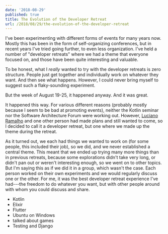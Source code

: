 ```yaml
---
date: '2018-08-29'
published: true
title: The Evolution of the Developer Retreat
url: /2018/08/29/the-evolution-of-the-developer-retreat
---
```


I've been experimenting with different forms of events for many years now.
Mostly this has been in the form of self-organizing conferences, but in
recent years I've tried going further, to even less organization. I've
held a number of "developer retreats" where we had a theme that everyone
focused on, and those have been quite interesting and valuable.

To be honest, what I *really* wanted to try with the developer retreats is
zero structure. People just get together and individually work on whatever
they want. And then see what happens. However, I could never bring myself to
suggest such a flaky-sounding experiment.

But the week of August 19-25, it happened anyway. And it was great.

It happened this way. For various different reasons (probably mostly because I
seem to be bad at promoting events), neither the Kotlin seminar nor the
Software Architecture Forum were working out. However,
[Luciano Ramalho](https://www.oreilly.com/ideas/luciano-ramalho-on-pythons-features-and-libraries)
and one other person had made plans and still wanted to come, so I decided to
call it a developer retreat, but one where we made up the theme during the
retreat.

As it turned out, we each had things we wanted to work on (for some people,
this included their job), so we did, and we never established a central theme.
This meant that we ended up trying many more things than in previous retreats,
because some explorations didn't take very long, or didn't pan out or weren't
interesting enough, so we went on to other topics. But I'm saying this as if we
did it in a group, which wasn't the case. Each person worked on their own
experiments and we would regularly discuss one or the other. For me, it was
the best developer retreat experience I've had---the freedom to do whatever you
want, but with other people around with whom you could discuss and share.

* Kotlin
* Elixir
* Flutter
* Ubuntu on Windows
* talked about games
* Testing and Django
